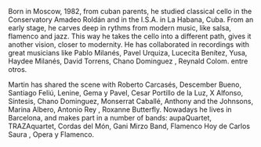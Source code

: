 Born in Moscow, 1982, from cuban parents, he studied classical cello in the Conservatory Amadeo Roldán and in the I.S.A. in La Habana, Cuba. From an early stage, he carves deep in rythms from modern music, like salsa, flamenco and jazz. This way he takes the cello into a different path, gives it another vision, closer to modernity. He has collaborated in recordings with great musicians like Pablo Milanés, Pavel Urquiza, Lucecita Benítez, Yusa, Haydee Milanés, David Torrens, Chano Dominguez , Reynald Colom. entre otros.

Martin has shared the scene with Roberto Carcasés, Descember Bueno, Santiago Feliú, Lenine, Gema y Pavel, Cesar Portillo de la Luz, X Alfonso, Síntesis, Chano Dominguez, Monserrat Caballé, Anthony and the Johnsons, Marina Albero, Antonio Rey , Roxanne Butterfly. Nowadays he lives in Barcelona, and makes part in a number of bands: aupaQuartet, TRAZAquartet, Cordas del Món, Gani Mirzo Band, Flamenco Hoy de Carlos Saura , Opera y Flamenco.

